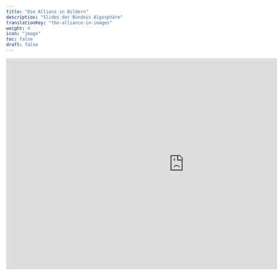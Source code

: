 ```yaml
---
title: "Die Allianz in Bildern"
description: "Slides der Bündnis Algosphäre"
translationKey: "the-alliance-in-images"
weight: 4
icon: "image"
toc: false
draft: false
---
```


<iframe src="https://docs.google.com/presentation/d/e/2PACX-1vTvhTz_wbxiQJb3PegOTfVdruxSe4v9_huxzOL60aXbGN4jtdF8f3AsslhSeCCvuiN4Syb7MVtvpIMJ/embed?start=false&loop=true&delayms=60000" frameborder="0" width="960" height="569" allowfullscreen="true" mozallowfullscreen="true" webkitallowfullscreen="true"></iframe>
